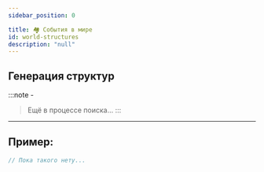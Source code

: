 ```yaml
---
sidebar_position: 0

title: 🏘️ События в мире
id: world-structures
description: "null"
---
```


## Генерация структур

:::note -
> Ещё в процессе поиска...
:::

---

## Пример:
```kts
// Пока такого нету...
```
